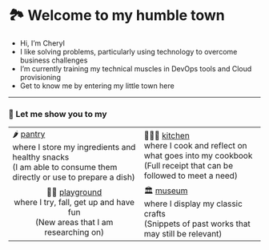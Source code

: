 # 🏞️ Welcome to my humble town

- Hi, I’m Cheryl 
- I like solving problems, particularly using technology to overcome business challenges 
- I’m currently training my technical muscles in DevOps tools and Cloud provisioning 
- Get to know me by entering my little town here

---
### 👋 Let me show you to my

<table>
  <tr>
    <td>
      🌶️ <a href='https://github.com/users/ylcheryl/projects/2'>pantry</a><br>
      where I store my ingredients and healthy snacks<br>
      (I am able to consume them directly or use to prepare a dish)
    </td>
    <td>
      👩🏻‍🍳 <a href='https://github.com/users/ylcheryl/projects/3'>kitchen</a><br>
      where I cook and reflect on what goes into my cookbook<br>
      (Full receipt that can be followed to meet a need)
    </td>
  </tr>
  <tr  >
    <td style="text-align:center">🤸‍♀️ <a href='https://github.com/users/ylcheryl/projects/4'>playground</a><br>
      where I try, fall, get up and have fun<br>
      (New areas that I am researching on)
    </td style="text-align:center"> 
    <td>
      🏛️ <a href='https://github.com/users/ylcheryl/projects/1'>museum</a><br>
      where I display my classic crafts<br>
      (Snippets of past works that may still be relevant)
    </td>
  </tr>

 </table>

<!---
ylcheryl/ylcheryl is a ✨ special ✨ repository because its `README.md` (this file) appears on your GitHub profile.
You can click the Preview link to take a look at your changes.
- 👋 Hi, I’m Cheryl
- 👀 I like solving problems, particularly using technology to overcome business challenges
- 🌱 I’m currently training my technical muscles in DevOps tools and Cloud provisioning
- 💞️ I’m looking to collaborate on open source projects
- 📫 Get to know me by entering my little town here
--->

